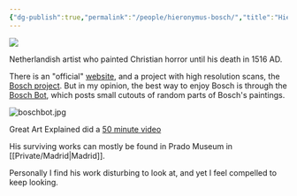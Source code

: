 ```yaml
---
{"dg-publish":true,"permalink":"/people/hieronymus-bosch/","title":"Hieronymus Bosch"}
---
```


![](https://pbs.twimg.com/media/FXKbIdTXwAIPfzw?format=jpg&name=900x900)

Netherlandish artist who painted Christian horror until his death in 1516 AD.

There is an "official" [website](https://www.hieronymus-bosch.org/), and a project with high resolution scans, the [Bosch project](http://boschproject.org/#/artworks/). But in my opinion, the best way to enjoy Bosch is through the [Bosch Bot](https://twitter.com/boschbot), which posts small cutouts of random parts of Bosch's paintings.

![boschbot.jpg](/img/user/Embeds/boschbot.jpg)

Great Art Explained did a [50 minute video](https://www.youtube.com/watch?v=vBG621XEegk)

His surviving works can mostly be found in Prado Museum in [[Private/Madrid\|Madrid]].

Personally I find his work disturbing to look at, and yet I feel compelled to keep looking.